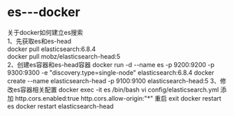 # es---docker
关于docker如何建立es搜索                                
1、先获取es和es-head                                
docker pull elasticsearch:6.8.4    
docker pull mobz/elasticsearch-head:5    
2、创建es容器和es-head容器
docker run -d --name es -p 9200:9200 -p 9300:9300 -e "discovery.type=single-node" elasticsearch:6.8.4
docker create --name elasticsearch-head -p 9100:9100 elasticsearch-head:5
3、修改es容器相关配置
docker exec -it es /bin/bash
vi config/elasticsearch.yml
添加
http.cors.enabled:true
http.cors.allow-origin:"*"
重启
exit
docker restart es
docker restart elasticsearch-head
